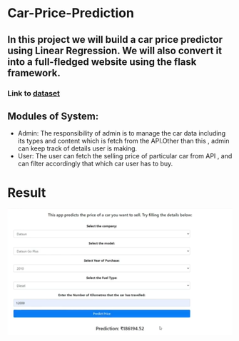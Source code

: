 # Car-Price-Prediction<br>
## In this project we will build a car price predictor using Linear Regression. We will also convert it into a full-fledged website using the flask framework.<br>
### Link to [dataset](https://www.kaggle.com/nehalbirla/vehicle-dataset-from-cardekho)
## Modules of System:<br>
- Admin: The responsibility of admin is to manage the car data including its types and content which is fetch from the API.Other than this , admin can keep track of details user is making.
- User: The user can fetch the selling price of particular car from API , and can filter accordingly that which car user has to buy.
# Result<br>

![result](https://github.com/ritikasrstv05/Car-Prediction/blob/main/resultt.png)
